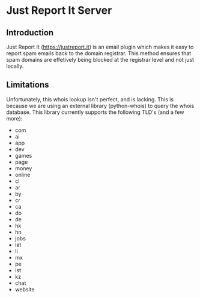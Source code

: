 # Just Report It Server

## Introduction ##

Just Report It (<https://justreport.it>) is an email plugin which makes it easy to report spam emails back to the domain registrar. This method ensures that spam domains are effetively being blocked at the registrar level and not just locally.

## Limitations ##

Unfortunately, this whois lookup isn't perfect, and is lacking. This is because we are using an external library (python-whois) to query the whois database. This library currently supports the following TLD's (and a few more):

* com
* ai
* app
* dev
* games
* page
* money
* online
* cl
* ar
* by
* cr
* ca
* do
* de
* hk
* hn
* jobs
* lat
* li
* mx
* pe
* ist
* kz
* chat
* website
